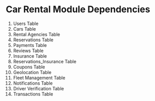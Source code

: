 # Car Rental Module Dependencies

1. Users Table
2. Cars Table
3. Rental Agencies Table
4. Reservations Table
5. Payments Table
6. Reviews Table
7. Insurance Table
8. Reservations_Insurance Table
9. Coupons Table
10. Geolocation Table
11. Fleet Management Table
12. Notifications Table
13. Driver Verification Table
14. Transactions Table